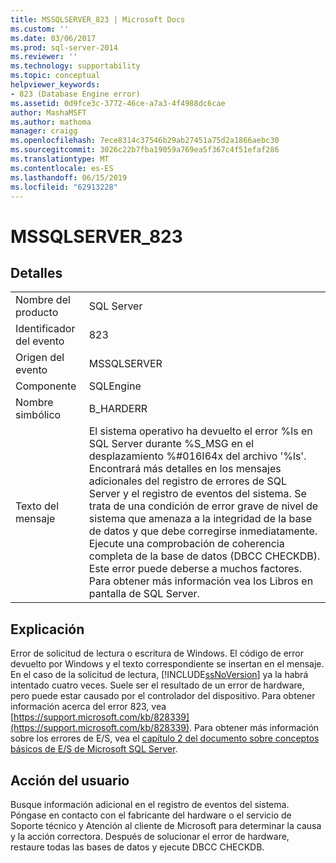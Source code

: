 ```yaml
---
title: MSSQLSERVER_823 | Microsoft Docs
ms.custom: ''
ms.date: 03/06/2017
ms.prod: sql-server-2014
ms.reviewer: ''
ms.technology: supportability
ms.topic: conceptual
helpviewer_keywords:
- 823 (Database Engine error)
ms.assetid: 0d9fce3c-3772-46ce-a7a3-4f4988dc6cae
author: MashaMSFT
ms.author: mathoma
manager: craigg
ms.openlocfilehash: 7ece8314c37546b29ab27451a75d2a1866aebc30
ms.sourcegitcommit: 3026c22b7fba19059a769ea5f367c4f51efaf286
ms.translationtype: MT
ms.contentlocale: es-ES
ms.lasthandoff: 06/15/2019
ms.locfileid: "62913228"
---
```

# <a name="mssqlserver823"></a>MSSQLSERVER_823
    
## <a name="details"></a>Detalles  
  
|||  
|-|-|  
|Nombre del producto|SQL Server|  
|Identificador del evento|823|  
|Origen del evento|MSSQLSERVER|  
|Componente|SQLEngine|  
|Nombre simbólico|B_HARDERR|  
|Texto del mensaje|El sistema operativo ha devuelto el error %ls en SQL Server durante %S_MSG en el desplazamiento %#016I64x del archivo '%ls'. Encontrará más detalles en los mensajes adicionales del registro de errores de SQL Server y el registro de eventos del sistema. Se trata de una condición de error grave de nivel de sistema que amenaza a la integridad de la base de datos y que debe corregirse inmediatamente. Ejecute una comprobación de coherencia completa de la base de datos (DBCC CHECKDB). Este error puede deberse a muchos factores. Para obtener más información vea los Libros en pantalla de SQL Server.|  
  
## <a name="explanation"></a>Explicación  
 Error de solicitud de lectura o escritura de Windows. El código de error devuelto por Windows y el texto correspondiente se insertan en el mensaje. En el caso de la solicitud de lectura, [!INCLUDE[ssNoVersion](../../includes/ssnoversion-md.md)] ya la habrá intentado cuatro veces. Suele ser el resultado de un error de hardware, pero puede estar causado por el controlador del dispositivo. Para obtener información acerca del error 823, vea [https://support.microsoft.com/kb/828339](https://support.microsoft.com/kb/828339). Para obtener más información sobre los errores de E/S, vea el [capítulo 2 del documento sobre conceptos básicos de E/S de Microsoft SQL Server](/previous-versions/sql/sql-server-2005/administrator/cc917726(v=technet.10)).  
  
## <a name="user-action"></a>Acción del usuario  
 Busque información adicional en el registro de eventos del sistema. Póngase en contacto con el fabricante del hardware o el servicio de Soporte técnico y Atención al cliente de Microsoft para determinar la causa y la acción correctora. Después de solucionar el error de hardware, restaure todas las bases de datos y ejecute DBCC CHECKDB.  
  
  
